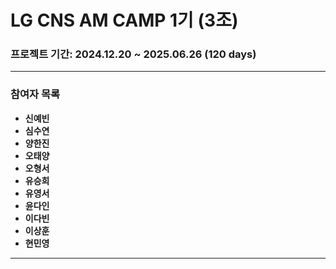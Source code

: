 # LG CNS AM CAMP 1기 (3조)

### 프로젝트 기간: 2024.12.20 ~ 2025.06.26 (120 days)

---

### 참여자 목록
- **신예빈** 
- **심수연** 
- **양한진** 
- **오태양** 
- **오형서** 
- **유승희** 
- **유영서** 
- **윤다인** 
- **이다빈** 
- **이상훈** 
- **현민영** 

---
